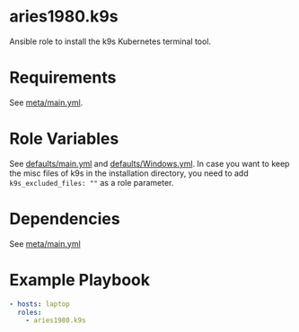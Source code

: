 # aries1980.k9s

Ansible role to install the k9s Kubernetes terminal tool.


# Requirements

See [meta/main.yml](meta/main.yml).


# Role Variables

See [defaults/main.yml](defaults/main.yml) and [defaults/Windows.yml](defaults/Windows.yml).
In case you want to keep the misc files of k9s in the installation directory, you need to add
`k9s_excluded_files: ""` as a role parameter.


# Dependencies

See [meta/main.yml](meta/main.yml)


# Example Playbook

```yml
- hosts: laptop
  roles:
    - aries1980.k9s
```
